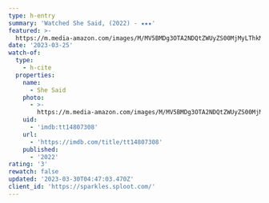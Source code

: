 ```yaml
---
type: h-entry
summary: 'Watched She Said, (2022) - ★★★'
featured: >-
  https://m.media-amazon.com/images/M/MV5BMDg3OTA2NDQtZWUyZS00MjMyLThkMzktYWIyMzBkZWJhOWVmXkEyXkFqcGdeQXVyMTAxNzQ1NzI@._V1_SX300.jpg
date: '2023-03-25'
watch-of:
  type:
    - h-cite
  properties:
    name:
      - She Said
    photo:
      - >-
        https://m.media-amazon.com/images/M/MV5BMDg3OTA2NDQtZWUyZS00MjMyLThkMzktYWIyMzBkZWJhOWVmXkEyXkFqcGdeQXVyMTAxNzQ1NzI@._V1_SX300.jpg
    uid:
      - 'imdb:tt14807308'
    url:
      - 'https://imdb.com/title/tt14807308'
    published:
      - '2022'
rating: '3'
rewatch: false
updated: '2023-03-30T04:47:03.470Z'
client_id: 'https://sparkles.sploot.com/'
---
```


